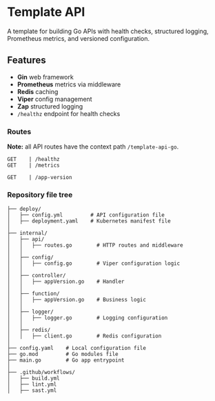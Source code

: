 # Template API

A template for building Go APIs with health checks, structured logging, Prometheus metrics, and versioned configuration.

## Features

- **Gin** web framework
- **Prometheus** metrics via middleware
- **Redis** caching
- **Viper** config management
- **Zap** structured logging
- `/healthz` endpoint for health checks

### Routes

**Note:** all API routes have the context path `/template-api-go`.

```
GET    | /healthz
GET    | /metrics

GET    | /app-version
```

### Repository file tree

```
├── deploy/
│   ├── config.yml         # API configuration file
│   ├── deployment.yaml    # Kubernetes manifest file
│
├── internal/
│   ├── api/
│   │   ├── routes.go        # HTTP routes and middleware
│   │
│   ├── config/
│   │   ├── config.go        # Viper configuration logic
│   │
│   ├── controller/
│   │   ├── appVersion.go    # Handler
│   │
│   ├── function/
│   │   ├── appVersion.go    # Business logic
│   │
│   ├── logger/
│   │   ├── logger.go        # Logging configuration
│   │
│   ├── redis/
│   │   ├── client.go        # Redis configuration
│
├── config.yaml    # Local configuration file
├── go.mod         # Go modules file
├── main.go        # Go app entrypoint
│
├── .github/workflows/
│   ├── build.yml
│   ├── lint.yml
│   ├── sast.yml
```

